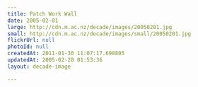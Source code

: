 ```yaml
---
title: Patch Work Wall
date: 2005-02-01
large: http://cdn.m.ac.nz/decade/images/20050201.jpg
small: http://cdn.m.ac.nz/decade/images/small/20050201.jpg
flickrUrl: null
photoId: null
createdAt: 2011-01-30 11:07:17.698805
updatedAt: 2005-02-20 01:53:36
layout: decade-image

---
```


